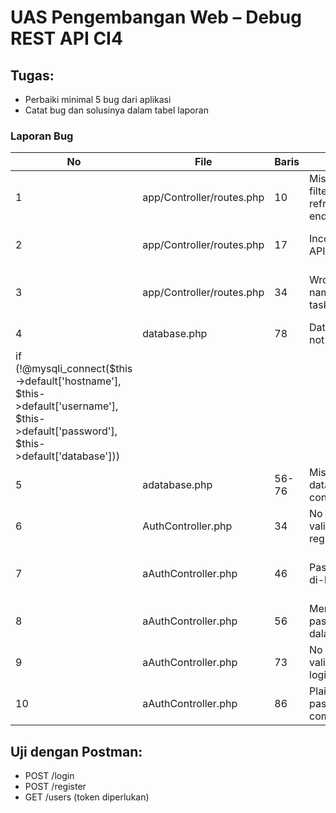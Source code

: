 # UAS Pengembangan Web – Debug REST API CI4

## Tugas:
- Perbaiki minimal 5 bug dari aplikasi
- Catat bug dan solusinya dalam tabel laporan

### Laporan Bug
| No | File                     | Baris | Bug                        | Solusi                          |
|----|--------------------------|-------|-----------------------------|----------------------------------|
| 1 | app/Controller/routes.php| 10    | Missing auth filter pada refresh endpoint|  tambahkan "$routes->post('auth/refresh', 'AuthController::refresh', ['filter' => 'auth']);"                                |
| 2  |app/Controller/routes.php| 17     | Inconsistent API prefix | Tambahkan semua endpoint API menggunakan prefix yang konsisten, misal api/   |
| 3 |app/Controller/routes.php| 34     |Wrong filter name untuk tasks|Pastikan filter yang digunakan pada route tasks sesuai dengan nama filter yang ada,'auth'|
| 4 |database.php| 78     |Database might not exist|Tambahkan  parent::__construct();
    if (!@mysqli_connect($this->default['hostname'], $this->default['username'], $this->default['password'], $this->default['database']))|
| 5 |adatabase.php| 56-76     |Missing test database config|tambahkan konfigurasi untuk testing|
| 6 |AuthController.php| 34     |No input validation pada register|Tambahkan validasi input pada method register:|
| 7 |aAuthController.php| 46    | Password tidak di-hash|tambahkan 'password' => password_hash($this->request->getVar('password'), PASSWORD_DEFAULT),|
| 8 |aAuthController.php| 56    | Mengembalikan password dalam response|tambahkan  unset($userData['password']);|
| 9 |aAuthController.php| 73    | No input validation pada login|tambahkan  $validation = \Config\Services::validation();|
| 10 |aAuthController.php| 86    | Plain text password comparison|tambahkan  if ($user && password_verify($password, $user['password']))|

## Uji dengan Postman:
- POST /login
- POST /register
- GET /users (token diperlukan)